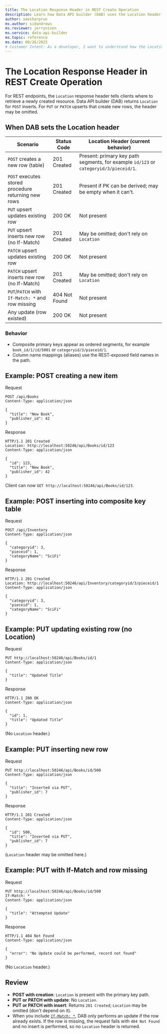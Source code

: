 ```yaml
---
title: The Location Response Header in REST Create Operation
description: Learn how Data API builder (DAB) uses the Location header to indicate where newly created resources can be retrieved after POST or PUT inserts.
author: seesharprun
ms.author: sidandrews
ms.reviewer: jerrynixon
ms.service: data-api-builder
ms.topic: reference
ms.date: 09/26/2025
# Customer Intent: As a developer, I want to understand how the Location header works in DAB REST endpoints so I can reliably find the path of newly created resources.
---
```


# The Location Response Header in REST Create Operation

For REST endpoints, the `Location` response header tells clients where to retrieve a newly created resource. Data API builder (DAB) returns `Location` for `POST` inserts. For `PUT` or `PATCH` upserts that create new rows, the header may be omitted.

## When DAB sets the Location header

| Scenario                                            | Status Code   | Location Header (current behavior)                                                    |
| --------------------------------------------------- | ------------- | ------------------------------------------------------------------------------------- |
| `POST` creates a new row (table)                    | 201 Created   | Present: primary key path segments, for example `id/123` or `categoryid/3/pieceid/1`. |
| `POST` executes stored procedure returning new rows | 201 Created   | Present if PK can be derived; may be empty when it can't.                             |
| `PUT` upsert updates existing row                   | 200 OK        | Not present                                                                           |
| `PUT` upsert inserts new row (no If-Match)          | 201 Created   | May be omitted; don't rely on `Location`                                              |
| `PATCH` upsert updates existing row                 | 200 OK        | Not present                                                                           |
| `PATCH` upsert inserts new row (no If-Match)        | 201 Created   | May be omitted; don't rely on `Location`                                              |
| `PUT`/`PATCH` with `If-Match: *` and row missing    | 404 Not Found | Not present                                                                           |
| Any update (row existed)                            | 200 OK        | Not present                                                                           |

### Behavior

* Composite primary keys appear as ordered segments, for example `book_id/1/id/5001` or `categoryid/3/pieceid/1`.
* Column name mappings (aliases) use the REST-exposed field names in the path.

## Example: POST creating a new item

Request

```http
POST /api/Books
Content-Type: application/json

{
  "title": "New Book",
  "publisher_id": 42
}
```

Response

```http
HTTP/1.1 201 Created
Location: http://localhost:50246/api/Books/id/123
Content-Type: application/json

{
  "id": 123,
  "title": "New Book",
  "publisher_id": 42
}
```

Client can now `GET http://localhost:50246/api/Books/id/123`.

## Example: POST inserting into composite key table

Request

```http
POST /api/Inventory
Content-Type: application/json

{
  "categoryid": 3,
  "pieceid": 1,
  "categoryName": "SciFi"
}
```

Response

```http
HTTP/1.1 201 Created
Location: http://localhost:50246/api/Inventory/categoryid/3/pieceid/1
Content-Type: application/json

{
  "categoryid": 3,
  "pieceid": 1,
  "categoryName": "SciFi"
}
```

## Example: PUT updating existing row (no Location)

Request

```http
PUT http://localhost:50246/api/Books/id/1
Content-Type: application/json

{
  "title": "Updated Title"
}
```

Response

```http
HTTP/1.1 200 OK
Content-Type: application/json

{
  "id": 1,
  "title": "Updated Title"
}
```

(No `Location` header.)

## Example: PUT inserting new row

Request

```http
PUT http://localhost:50246/api/Books/id/500
Content-Type: application/json

{
  "title": "Inserted via PUT",
  "publisher_id": 7
}
```

Response

```http
HTTP/1.1 201 Created
Content-Type: application/json

{
  "id": 500,
  "title": "Inserted via PUT",
  "publisher_id": 7
}
```

(`Location` header may be omitted here.)

## Example: PUT with If-Match and row missing

Request

```http
PUT http://localhost:50246/api/Books/id/500
If-Match: *
Content-Type: application/json

{
  "title": "Attempted Update"
}
```

Response

```http
HTTP/1.1 404 Not Found
Content-Type: application/json

{
  "error": "No Update could be performed, record not found"
}
```

(No `Location` header.)

## Review

* **POST with creation**: `Location` is present with the primary key path.
* **PUT or PATCH with update**: No `Location`.
* **PUT or PATCH with insert**: Returns `201 Created`; `Location` may be omitted (don't depend on it).
* When you include [`If-Match: *`](./http-if-match.md), DAB only performs an update if the row already exists. If the row is missing, the request fails with `404 Not Found` and no insert is performed, so no `Location` header is returned.
